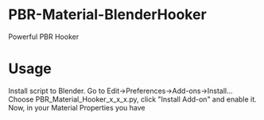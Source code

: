 # PBR-Material-BlenderHooker
Powerful PBR Hooker
# Usage
Install script to Blender. Go to Edit->Preferences->Add-ons->Install... 
Choose PBR_Material_Hooker_x_x_x.py, click "Install Add-on" and enable it.
Now, in your Material Properties you have 
